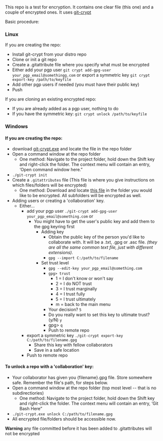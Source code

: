 This repo is a test for encryption. It contains one clear file (this one) and a couple of encrypted ones. It uses [git-crypt](https://www.agwa.name/projects/git-crypt/)

Basic procedure:

### Linux

If you are creating the repo:

- Install git-crypt from your distro repo
- Clone or init a git repo
- Create a .gitattribute file where you specify what must be encrypted
- Either add your pgp user `git crypt add-gpg-user your_pgp_email@somethingg.com` or export a symmetric key `git crypt export-key /path/to/keyfile`
- Add other pgp users if needed (you must have their public key)
- Push

If you are cloning an existing encrypted repo:

- If you are already added as a pgp user, nothing to do
- If you have the symmetric key: `git crypt unlock /path/to/keyfile`

### Windows


#### If you are creating the repo:

- download [git-crypt.exe](https://github.com/LykkeCity/git-crypt/releases) and locate the file in the repo folder
- Open a command window at the repo folder
  - One method: Navigate to the project folder, hold down the Shift key and right-click the folder. The context menu will contain an entry, ‘Open command window here.”
- `./git-crypt init`
- Create a `.gitattributes` file (This file is where you give instructions on which files/folders will be encrypted)
  - One method:  Download and locate [this file](https://raw.githubusercontent.com/OpeningDesign/New_2nd_Story/master/_CLOSED_New_2nd_Story/.gitattributes) in the folder you would like to be encrypted.  All subfolders will be encrypted as well.
- Adding users or creating a 'collaboration' key.
  - Either...
    - add your pgp user `./git-crypt add-gpg-user your_pgp_email@something.com` or
	    - You might have to get the user's public key and add them to the gpg keyring first
		    - Adding key
			    - Obtain the public key of the person you'd like to collaborate with.  It will be a .txt, .gpg or .asc file. *(they are all the same common text file, just with different extensions).*
			    - `gpg --import C:/path/to/filename`
		    - Set trust level
			    - `gpg --edit-key your_pgp_email@something.com`
			    - `gpg> trust`
				    -   1 = I don't know or won't say
	  			    -   2 = I do NOT trust
	  			    -   3 = I trust marginally
	  			    -   4 = I trust fully
	  			    -   5 = I trust ultimately
	  			    -   m = back to the main menu
			    - Your decision? `5`
			    - Do you really want to set this key to ultimate trust? (y/N) `y`
			    - gpg> `q`
			    - 	Push to remote repo
    - export a symmetric key `./git-crypt export-key C:/path/to/filename.gpg`
      - Share this key with fellow collaborators
      - Save in a safe location
	- Push to remote repo


#### To unlock a repo with a 'collaboration' key:
- Your collaborator has given you {filename}.gpg file.  Store somewhere safe.  Remember the file's path, for steps below.
- Open a command window at the repo folder (top most level -- that is no subdirectiories)
  - One method: Navigate to the project folder, hold down the Shift key and right-click the folder. The context menu will contain an entry, ‘Git Bash Here”
- `./git-crypt.exe unlock C:/path/to/filename.gpg`
- All encrypted file/folders should be accessible now.


**Warning** any file committed before it has been added to .gitattributes will not be encrypted
